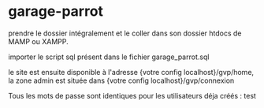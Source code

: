# garage-parrot

prendre le dossier intégralement et le coller dans son dossier htdocs de MAMP ou XAMPP.

importer le script sql présent dans le fichier garage_parrot.sql

le site est ensuite disponible à l'adresse {votre config localhost}/gvp/home, la zone admin est située dans {votre config localhost}/gvp/connexion

Tous les mots de passe sont identiques pour les utilisateurs déja créés : test

